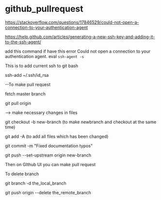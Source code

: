 # github_pullrequest

https://stackoverflow.com/questions/17846529/could-not-open-a-connection-to-your-authentication-agent

https://help.github.com/articles/generating-a-new-ssh-key-and-adding-it-to-the-ssh-agent/

add this command if have this error Could not open a connection to your authentication agent.
eval `ssh-agent -s`


This is to add current ssh to git bash

ssh-add ~/.ssh/id_rsa


--To make pull request


fetch master branch

git pull origin 

--> make necessary changes in files

git checkout -b new-branch    (to make newbranch and checkout at the same time)


git add -A  (to add all files which has been changed)

git commit -m "Fixed documentation typos"

git push --set-upstream origin new-branch


Then on GIthub UI you can make pull request




To delete branch 

git branch -d the_local_branch

git push origin --delete the_remote_branch

